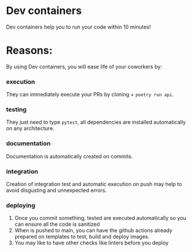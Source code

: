 # Dev containers

Dev containers help you to run your code within 10 minutes!

# Reasons:
By using Dev containers, you will ease life of your coworkers by:

### execution
They can immediately execute your PRs by cloning + `poetry run api`.

### testing
They just need to type `pytest`, all dependencies are installed automatically 
on any architecture.

### documentation
Documentation is automatically created on commits.

### integration
Creation of integration test and automatic execution on push may help
to avoid disgusting and unnexpected errors.

### deploying
1. Once you commit something, tested are executed automatically
so you can ensure all the code is sanitized
2. When is pushed to main, you can have the github actions already prepared
on templates to test, build and deploy images.
3. You may like to have other checks like linters before you deploy